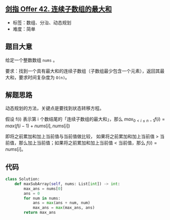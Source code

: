 ## [剑指 Offer 42. 连续子数组的最大和](https://leetcode-cn.com/problems/lian-xu-zi-shu-zu-de-zui-da-he-lcof/)

- 标签：数组、分治、动态规划
- 难度：简单

## 题目大意

给定一个整数数组 `nums` 。

要求：找到一个具有最大和的连续子数组（子数组最少包含一个元素），返回其最大和，要求时间复杂度为 `O(n)`。

## 解题思路

动态规划的方法，关键点是要找到状态转移方程。

假设 f(i) 表示第 i 个数结尾的「连续子数组的最大和」，那么 $max_{0 < i \le n-1} {f(i)} = max(f(i-1) + nums[i], nums[i])$

即将之前累加和加上当前值与当前值做比较， 如果将之前累加和加上当前值 > 当前值，那么加上当前值；如果将之前累加和加上当前值 < 当前值，那么 $f(i) = nums[i]$。

## 代码

```Python
class Solution:
    def maxSubArray(self, nums: List[int]) -> int:
        max_ans = nums[0]
        ans = 0
        for num in nums:
            ans = max(ans + num, num)
            max_ans = max(max_ans, ans)
        return max_ans
```

